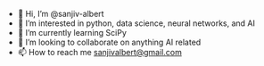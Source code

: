 - 👋 Hi, I’m @sanjiv-albert
- 👀 I’m interested in python, data science, neural networks, and AI
- 🌱 I’m currently learning SciPy
- 💞️ I’m looking to collaborate on anything AI related
- 📫 How to reach me sanjivalbert@gmail.com

<!---
sanjiv-albert/sanjiv-albert is a ✨ special ✨ repository because its `README.md` (this file) appears on your GitHub profile.
You can click the Preview link to take a look at your changes.
--->
